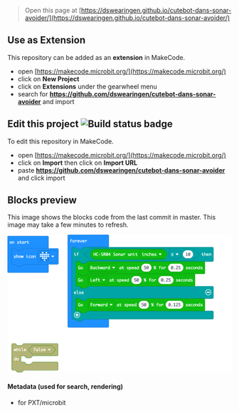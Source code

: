 
> Open this page at [https://dswearingen.github.io/cutebot-dans-sonar-avoider/](https://dswearingen.github.io/cutebot-dans-sonar-avoider/)

## Use as Extension

This repository can be added as an **extension** in MakeCode.

* open [https://makecode.microbit.org/](https://makecode.microbit.org/)
* click on **New Project**
* click on **Extensions** under the gearwheel menu
* search for **https://github.com/dswearingen/cutebot-dans-sonar-avoider** and import

## Edit this project ![Build status badge](https://github.com/dswearingen/cutebot-dans-sonar-avoider/workflows/MakeCode/badge.svg)

To edit this repository in MakeCode.

* open [https://makecode.microbit.org/](https://makecode.microbit.org/)
* click on **Import** then click on **Import URL**
* paste **https://github.com/dswearingen/cutebot-dans-sonar-avoider** and click import

## Blocks preview

This image shows the blocks code from the last commit in master.
This image may take a few minutes to refresh.

![A rendered view of the blocks](https://github.com/dswearingen/cutebot-dans-sonar-avoider/raw/master/.github/makecode/blocks.png)

#### Metadata (used for search, rendering)

* for PXT/microbit
<script src="https://makecode.com/gh-pages-embed.js"></script><script>makeCodeRender("{{ site.makecode.home_url }}", "{{ site.github.owner_name }}/{{ site.github.repository_name }}");</script>
